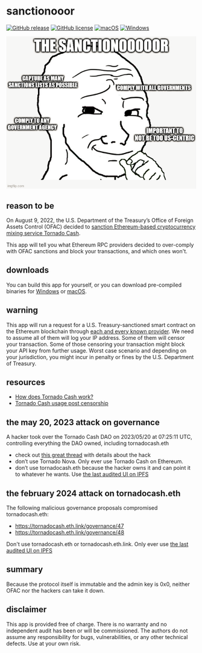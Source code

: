 # sanctionooor

[![GitHub release](https://img.shields.io/github/release/svanas/sanctionooor)](https://github.com/svanas/sanctionooor/releases/latest)
[![GitHub license](https://img.shields.io/github/license/svanas/sanctionooor)](https://github.com/svanas/sanctionooor/blob/main/LICENSE)
[![macOS](https://img.shields.io/badge/os-macOS-green)](https://github.com/svanas/sanctionooor/releases/latest/download/macOS.zip)
[![Windows](https://img.shields.io/badge/os-Windows-green)](https://github.com/svanas/sanctionooor/releases/latest/download/Windows.zip)

![](sanctionooor.png)

## reason to be

On August 9, 2022, the U.S. Department of the Treasury’s Office of Foreign Assets Control (OFAC) decided to [sanction Ethereum-based cryptocurrency mixing service Tornado Cash](https://home.treasury.gov/policy-issues/financial-sanctions/recent-actions/20220808).

This app will tell you what Ethereum RPC providers decided to over-comply with OFAC sanctions and block your transactions, and which ones won't.

## downloads

You can build this app for yourself, or you can download pre-compiled binaries for [Windows](https://github.com/svanas/sanctionooor/releases/latest/download/Windows.zip) or [macOS](https://github.com/svanas/sanctionooor/releases/latest/download/macOS.zip).

## warning

This app will run a request for a U.S. Treasury-sanctioned smart contract on the Ethereum blockchain through [each and every known provider](https://github.com/svanas/ethereum-node-list). We need to assume all of them will log your IP address. Some of them will censor your transaction. Some of those censoring your transaction might block your API key from further usage. Worst case scenario and depending on your jurisdiction, you might incur in penalty or fines by the U.S. Department of Treasury.

## resources

* [How does Tornado Cash work?](https://www.coincenter.org/education/advanced-topics/how-does-tornado-cash-work)
* [Tornado Cash usage post censorship](https://hackmd.io/@gozzy/tornado-cash-post-censorship)

## the may 20, 2023 attack on governance

A hacker took over the Tornado Cash DAO on 2023/05/20 at 07:25:11 UTC, controlling everything the DAO owned, including tornadocash.eth

* check out [this great thread](https://twitter.com/mesquka/status/1660056267753422849) with details about the hack
* don’t use Tornado Nova. Only ever use Tornado Cash on Ethereum.
* don’t use tornadocash.eth because the hacker owns it and can point it to whatever he wants. Use [the last audited UI on IPFS](https://cloudflare-ipfs.com/ipfs/bafybeiezldbnvyjgwevp4cdpu44xwsxxas56jz763jmicojsa6hm3l3rum/)

## the february 2024 attack on tornadocash.eth

The following malicious governance proposals compromised tornadocash.eth:
* https://tornadocash.eth.link/governance/47
* https://tornadocash.eth.link/governance/48

Don't use tornadocash.eth or tornadocash.eth.link. Only ever use [the last audited UI on IPFS](https://cloudflare-ipfs.com/ipfs/bafybeiezldbnvyjgwevp4cdpu44xwsxxas56jz763jmicojsa6hm3l3rum/)

## summary

Because the protocol itself is immutable and the admin key is 0x0, neither OFAC nor the hackers can take it down.

## disclaimer

This app is provided free of charge. There is no warranty and no independent audit has been or will be commissioned. The authors do not assume any responsibility for bugs, vulnerabilities, or any other technical defects. Use at your own risk.
